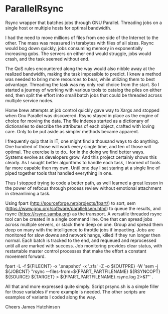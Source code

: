 # ParallelRsync
Rsync wrapper that batches jobs through GNU Parallel.  Threading jobs on a single host or multiple hosts for optimal bandwidth.

I had the need to move millions of files from one side of the Internet to the other.  The mass was measured in terabytes with files of all sizes.  Rsync would bog down quickly, jobs consuming memory in exponentially increasing gobs.  The servers on either end would struggle, jobs would crash, and the task seemed without end.

The QoS rules encountered along the way would also nibble away at the realized bandwidth, making the task impossible to predict.  I knew a method was needed to bring more resources to bear, while utilizing them to best advantage.  Threading the task was my only real choice from the start.  So I started a journey of working with various tools to catalog the piles on either end, then split the effort into small batch jobs that could be threaded across multiple service nodes.

Home brew attempts at job control quickly gave way to Xargs and stopped when Gnu Parallel was discovered.  Rsync stayed in place as the engine of choice for moving the data.  The file indexes started as a dictionary of dictionaries to describe the attributes of each object, crafted with loving care. Only to be put aside as simpler methods became apparent.

I frequently quip that in IT, one might find a thousand ways to do anything.  One hundred of those will work every single time, and ten of those will optimal.  The exercise is to do.. for in the doing we find better ways. Systems evolve as developers grow.  And this project certainly shows this clearly.  As I sought better algorithms to handle each task, I learned of tools far more capable then my own.  Until one day I sat staring at a single line of piped together tools that handled everything in one.

Thus I stopped trying to code a better path, as well learned a great lesson in the power of refocus through process review without emotional attachment in streamlining a task.

Using fpart (http://sourceforge.net/projects/fpart/) to sort, sem (https://www.gnu.org/software/parallel/sem.html) to queue the results, and rsync (https://rsync.samba.org) as the transport.  A versatile threaded rsync tool can be created in a single command line.  One that can spread jobs across multiple servers, or stack them deep on one.  Group and spread them deep on many with the intelligence to throttle jobs if impacting.  Jobs are monitored for slow downs and network hangs, killed if they run longer then normal.  Each batch is tracked to the end, and requeued and reprocessed until all are marked with success.  Job monitoring provides clear status, with restartable master control processes that make the effort a constant movement forward.  

fpart -L -f ${FILECNT} -x '.snapshot' -x '.zfs' -Z -o ${OUTPRE} -W 'sem -j ${JOBCNT} "rsync --files-from=${FPART_PARTFILENAME} ${RSYNCOPT} ${SOURCE} ${TARGET} > ${FPART_PARTFILENAME}.rsync.log 2>&1"' . 

All that and more expressed quite simply.  Script prsync.sh is a simple filler for those variables if more example is needed.  The other scripts are examples of variants I coded along the way.

Cheers
James Hutchinson

